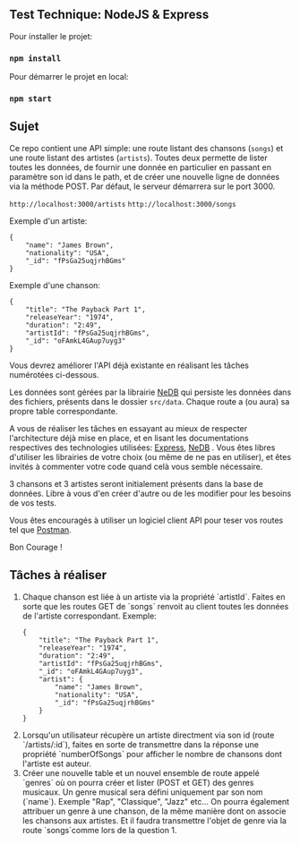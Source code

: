 ## Test Technique: NodeJS & Express

Pour installer le projet:
### `npm install`

Pour démarrer le projet en local:

### `npm start`


## Sujet

Ce repo contient une API simple: une route listant des chansons (`songs`) et une route listant des artistes (`artists`).
Toutes deux permette de lister toutes les données, de fournir une donnée en particulier en passant en paramètre son id dans le path,
et de créer une nouvelle ligne de données via la méthode POST. Par défaut, le serveur démarrera sur le port 3000.

`http://localhost:3000/artists`
`http://localhost:3000/songs`

Exemple d'un artiste:

```
{
    "name": "James Brown",
    "nationality": "USA",
    "_id": "fPsGa25uqjrhBGms"
}
```

Exemple d'une chanson:

```
{
    "title": "The Payback Part 1",
    "releaseYear": "1974",
    "duration": "2:49",
    "artistId": "fPsGa25uqjrhBGms",
    "_id": "oFAmkL4GAup7uyg3"
}
```


Vous devrez améliorer l'API déjà existante en réalisant les tâches numérotées ci-dessous. 

Les données sont gérées par la librairie <a href="https://github.com/louischatriot/nedb">NeDB</a> qui persiste les données dans des
fichiers, présents dans le dossier `src/data`. Chaque route a (ou aura) sa propre table correspondante.

A vous de réaliser les tâches en essayant au mieux de respecter l'architecture déjà mise en place, 
et en lisant les documentations respectives des technologies utilisées: <a href="https://expressjs.com/">Express</a>, <a href="https://github.com/louischatriot/nedb">NeDB</a> . Vous êtes libres d'utiliser les librairies de votre choix (ou même de ne pas en utiliser),
et êtes invités à commenter votre code quand celà vous semble nécessaire.

3 chansons et 3 artistes seront initialement présents dans la base de données. Libre à vous d'en créer d'autre ou de les modifier pour les besoins de
vos tests.

Vous êtes encouragés à utiliser un logiciel client API pour teser vos routes tel que <a href="https://www.postman.com/">Postman</a>.

Bon Courage !



## Tâches à réaliser


<ol>
<li>
  Chaque chanson est liée à un artiste via la propriété `artistId`. Faites en sorte que les routes GET de `songs` renvoit au client toutes les données de l'artiste correspondant. Exemple:
    
```
{
    "title": "The Payback Part 1",
    "releaseYear": "1974",
    "duration": "2:49",
    "artistId": "fPsGa25uqjrhBGms",
    "_id": "oFAmkL4GAup7uyg3",
    "artist": {
        "name": "James Brown",
        "nationality": "USA",
        "_id": "fPsGa25uqjrhBGms"
    }
}
```
</li>

<li>
    Lorsqu'un utilisateur récupère un artiste directment via son id (route `/artists/:id`), faites en sorte de transmettre dans la réponse
    une propriété `numberOfSongs` pour afficher le nombre de chansons dont l'artiste est auteur.
</li>

<li>
    Créer une nouvelle table et un nouvel ensemble de route appelé `genres` où on pourra créer et lister (POST et GET) des genres musicaux.
    Un genre musical sera défini uniquement par son nom (`name`). Exemple "Rap", "Classique", "Jazz" etc...
    On pourra également attribuer un genre à une chanson, de la même manière dont on associe les chansons aux artistes. Et il faudra transmettre
    l'objet de genre via la route `songs`comme lors de la question 1.
</li>
</ol>
